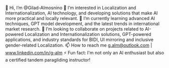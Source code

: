 
👋 Hi, I’m @Gilad-Almosnino
👀 I’m interested in Localization and Internationalization, AI technology, and developing solutions that make AI more practical and locally relevant.
🌱 I’m currently learning advanced AI techniques, GPT model development, and the latest trends in international market research.
💞️ I’m looking to collaborate on projects related to AI-powered Localization and Internationalization solutions, GPT-powered applications, and industry standards for BIDI, UI mirroring and inclusive gender-related Localization.
📫 How to reach me g.alm@outlook.com | www.linkedin.com/in/g-alm
⚡ Fun fact: I'm not only an AI enthusiast but also a certified tandem paragliding instructor!

